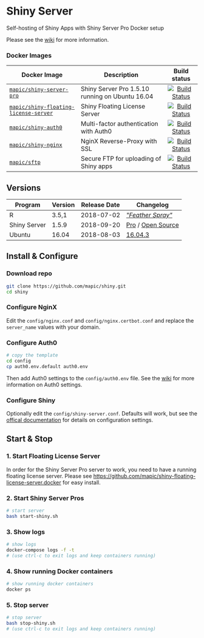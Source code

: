 # Shiny Server
Self-hosting of Shiny Apps with Shiny Server Pro Docker setup

Please see the [wiki](https://github.com/mapic/shiny/wiki) for more information.

### Docker Images

| Docker Image        | Description           | Build status  |
| ------------- |-------------|:-----:|
| [`mapic/shiny-server-pro`](https://github.com/mapic/shiny-server-pro.docker)                              | Shiny Server Pro 1.5.10 running on Ubuntu 16.04       | [![Build Status](https://travis-ci.org/mapic/shiny-server-pro.docker.svg?branch=master)](https://travis-ci.org/mapic/shiny-server-pro.docker) |
| [`mapic/shiny-floating-license-server`](https://github.com/mapic/shiny-floating-license-server.docker)    | Shiny Floating License Server                         | [![Build Status](https://travis-ci.org/mapic/shiny-floating-license-server.docker.svg?branch=master)](https://travis-ci.org/mapic/shiny-floating-license-server.docker) |
| [`mapic/shiny-auth0`](https://github.com/mapic/shiny-auth0)                                               | Multi-factor authentication with Auth0                | [![Build Status](https://travis-ci.org/mapic/shiny-auth0.svg?branch=master)](https://travis-ci.org/mapic/shiny-auth0) |
| [`mapic/shiny-nginx`](https://github.com/mapic/shiny-nginx.docker)                                        | NginX Reverse-Proxy with SSL                          | [![Build Status](https://travis-ci.org/mapic/shiny-nginx.docker.svg?branch=master)](https://travis-ci.org/mapic/shiny-nginx.docker) |
| [`mapic/sftp`](https://github.com/mapic/sftp)                                                             | Secure FTP for uploading of Shiny apps                | [![Build Status](https://travis-ci.org/mapic/sftp.docker.svg?branch=master)](https://travis-ci.org/mapic/sftp.docker) |


## Versions

| Program               | Version | Release Date | Changelog | 
| -------               | ------- | ------------ | --------- |
| R                     | 3.5,1   | 2018-07-02   | _["Feather Spray"](https://stat.ethz.ch/pipermail/r-announce/2018/000626.html)_ |
| Shiny Server          | 1.5.9   | 2018-09-20   | [Pro](https://support.rstudio.com/hc/en-us/articles/215642837-Shiny-Server-Pro-Release-History) / [Open Source](https://github.com/rstudio/shiny-server/blob/master/NEWS) |
| Ubuntu                | 16.04   | 2018-08-03   | [16.04.3](https://wiki.ubuntu.com/XenialXerus/ReleaseNotes/ChangeSummary/16.04.3) |



## Install & Configure

### Download repo
```bash
git clone https://github.com/mapic/shiny.git
cd shiny

```

### Configure NginX
Edit the `config/nginx.conf` and `config/nginx.certbot.conf` and replace the `server_name` values with your domain.

### Configure Auth0
```bash
# copy the template 
cd config
cp auth0.env.default auth0.env
```
Then add Auth0 settings to the `config/auth0.env` file. See the [wiki](https://github.com/mapic/shiny/wiki/Auth0-Configuration) for more information on Auth0 settings.

### Configure Shiny
Optionally edit the `config/shiny-server.conf`. Defaults will work, but see the [offical documentation](http://docs.rstudio.com/shiny-server/#configuration-settings) for details on configuration settings.


## Start & Stop

### 1. Start Floating License Server
In order for the Shiny Server Pro server to work, you need to have a running floating license server. Please see https://github.com/mapic/shiny-floating-license-server.docker for easy install.

### 2. Start Shiny Server Pros

```bash
# start server
bash start-shiny.sh
```

### 3. Show logs
```bash
# show logs
docker-compose logs -f -t
# (use ctrl-c to exit logs and keep containers running)
```

### 4. Show running Docker containers
```bash
# show running docker containers
docker ps
```

### 5. Stop server
```bash
# stop server
bash stop-shiny.sh
# (use ctrl-c to exit logs and keep containers running)
```


